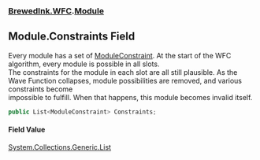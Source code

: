 ### [BrewedInk.WFC](./BrewedInk-WFC.md 'BrewedInk.WFC').[Module](./BrewedInk-WFC-Module.md 'BrewedInk.WFC.Module')
## Module.Constraints Field
Every module has a set of [ModuleConstraint](./BrewedInk-WFC-ModuleConstraint.md 'BrewedInk.WFC.ModuleConstraint'). At the start of the WFC algorithm, every module is possible in all slots.  
The constraints for the module in each slot are all still plausible. As the Wave Function collapses, module possibilities are removed, and various constraints become  
impossible to fulfill. When that happens, this module becomes invalid itself.  
```csharp
public List<ModuleConstraint> Constraints;
```
#### Field Value
[System.Collections.Generic.List](https://docs.microsoft.com/en-us/dotnet/api/System.Collections.Generic.List 'System.Collections.Generic.List')  
